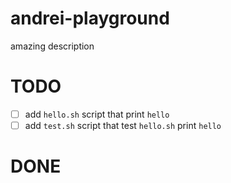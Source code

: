 # andrei-playground
amazing description

# TODO
- [ ] add `hello.sh` script that print `hello`
- [ ] add `test.sh` script that test `hello.sh` print `hello`

# DONE
